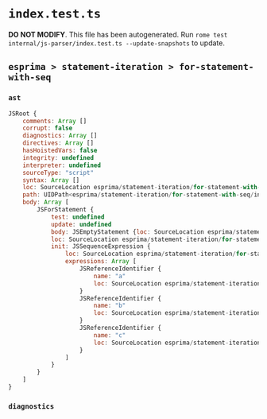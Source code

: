 # `index.test.ts`

**DO NOT MODIFY**. This file has been autogenerated. Run `rome test internal/js-parser/index.test.ts --update-snapshots` to update.

## `esprima > statement-iteration > for-statement-with-seq`

### `ast`

```javascript
JSRoot {
	comments: Array []
	corrupt: false
	diagnostics: Array []
	directives: Array []
	hasHoistedVars: false
	integrity: undefined
	interpreter: undefined
	sourceType: "script"
	syntax: Array []
	loc: SourceLocation esprima/statement-iteration/for-statement-with-seq/input.js 1:0-2:0
	path: UIDPath<esprima/statement-iteration/for-statement-with-seq/input.js>
	body: Array [
		JSForStatement {
			test: undefined
			update: undefined
			body: JSEmptyStatement {loc: SourceLocation esprima/statement-iteration/for-statement-with-seq/input.js 1:12-1:13}
			loc: SourceLocation esprima/statement-iteration/for-statement-with-seq/input.js 1:0-1:13
			init: JSSequenceExpression {
				loc: SourceLocation esprima/statement-iteration/for-statement-with-seq/input.js 1:4-1:9
				expressions: Array [
					JSReferenceIdentifier {
						name: "a"
						loc: SourceLocation esprima/statement-iteration/for-statement-with-seq/input.js 1:4-1:5 (a)
					}
					JSReferenceIdentifier {
						name: "b"
						loc: SourceLocation esprima/statement-iteration/for-statement-with-seq/input.js 1:6-1:7 (b)
					}
					JSReferenceIdentifier {
						name: "c"
						loc: SourceLocation esprima/statement-iteration/for-statement-with-seq/input.js 1:8-1:9 (c)
					}
				]
			}
		}
	]
}
```

### `diagnostics`

```

```
